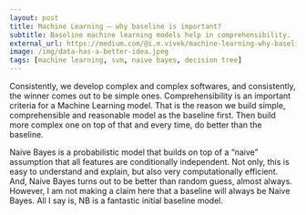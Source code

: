 ```yaml
---
layout: post
title: Machine Learning — why baseline is important?
subtitle: Baseline machine learning models help in comprehensibility.
external_url: https://medium.com/@i.m.vivek/machine-learning-why-baseline-is-important-cc63c857a56d
image: /img/data-has-a-better-idea.jpeg
tags: [machine learning, svm, naive bayes, decision tree]
---
```


Consistently, we develop complex and complex softwares, and consistently, the winner comes out to be simple ones. Comprehensibility is an important criteria for a Machine Learning model. That is the reason we build simple, comprehensible and reasonable model as the baseline first. Then build more complex one on top of that and every time, do better than the baseline.

Naive Bayes is a probabilistic model that builds on top of a “naive” assumption that all features are conditionally independent. Not only, this is easy to understand and explain, but also very computationally efficient. And, Naive Bayes turns out to be better than random guess, almost always. However, I am not making a claim here that a baseline will always be Naive Bayes. All I say is, NB is a fantastic initial baseline model.
